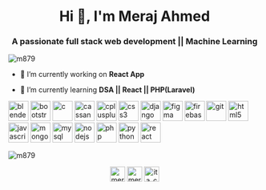<h1 align="center">Hi 👋, I'm Meraj Ahmed</h1>
<h3 align="center">A passionate full stack web development || Machine Learning</h3>

<p align="left"> <img src="https://komarev.com/ghpvc/?username=m879" alt="m879" /> </p>

- 🔭 I’m currently working on **React App**

- 🌱 I’m currently learning **DSA || React || PHP(Laravel)**

<p align="left"><img src="https://download.blender.org/branding/community/blender_community_badge_white.svg" alt="blender" width="40" height="40"/> <img src="https://devicons.github.io/devicon/devicon.git/icons/bootstrap/bootstrap-plain.svg" alt="bootstrap" width="40" height="40"/> <img src="https://devicons.github.io/devicon/devicon.git/icons/c/c-original.svg" alt="c" width="40" height="40"/> <img src="https://www.vectorlogo.zone/logos/apache_cassandra/apache_cassandra-icon.svg" alt="cassandra" width="40" height="40"/> <img src="https://devicons.github.io/devicon/devicon.git/icons/cplusplus/cplusplus-original.svg" alt="cplusplus" width="40" height="40"/> <img src="https://devicons.github.io/devicon/devicon.git/icons/css3/css3-original-wordmark.svg" alt="css3" width="40" height="40"/> <img src="https://devicons.github.io/devicon/devicon.git/icons/django/django-original.svg" alt="django" width="40" height="40"/> <img src="https://www.vectorlogo.zone/logos/figma/figma-icon.svg" alt="figma" width="40" height="40"/> <img src="https://www.vectorlogo.zone/logos/firebase/firebase-icon.svg" alt="firebase" width="40" height="40"/> <img src="https://www.vectorlogo.zone/logos/git-scm/git-scm-icon.svg" alt="git" width="40" height="40"/> <img src="https://devicons.github.io/devicon/devicon.git/icons/html5/html5-original-wordmark.svg" alt="html5" width="40" height="40"/> <img src="https://devicons.github.io/devicon/devicon.git/icons/javascript/javascript-original.svg" alt="javascript" width="40" height="40"/> <img src="https://devicons.github.io/devicon/devicon.git/icons/mongodb/mongodb-original-wordmark.svg" alt="mongodb" width="40" height="40"/> <img src="https://devicons.github.io/devicon/devicon.git/icons/mysql/mysql-original-wordmark.svg" alt="mysql" width="40" height="40"/> <img src="https://devicons.github.io/devicon/devicon.git/icons/nodejs/nodejs-original-wordmark.svg" alt="nodejs" width="40" height="40"/> <img src="https://devicons.github.io/devicon/devicon.git/icons/php/php-original.svg" alt="php" width="40" height="40"/> <img src="https://devicons.github.io/devicon/devicon.git/icons/python/python-original.svg" alt="python" width="40" height="40"/> <img src="https://devicons.github.io/devicon/devicon.git/icons/react/react-original-wordmark.svg" alt="react" width="40" height="40"/></p><p><img align="center" src="https://github-readme-stats.vercel.app/api/top-langs/?username=m879&layout=compact&hide=html" alt="m879" /></p>

<p align="center">
<a href="https://www.linkedin.com/in/meraj-ahmed-6711081aa/" target="blank"><img align="center" src="https://cdn.jsdelivr.net/npm/simple-icons@3.0.1/icons/linkedin.svg" alt="meraj ahmed" height="30" width="30" /></a>
<a href="https://www.facebook.com/people/Meraj-Ahmed/100049580372577" target="blank"><img align="center" src="https://cdn.jsdelivr.net/npm/simple-icons@3.0.1/icons/facebook.svg" alt="meraj ahmed" height="30" width="30" /></a>
<a href="https://instagram.com/ita_coding" target="blank"><img align="center" src="https://cdn.jsdelivr.net/npm/simple-icons@3.0.1/icons/instagram.svg" alt="ita_coding" height="30" width="30" /></a>
</p>
